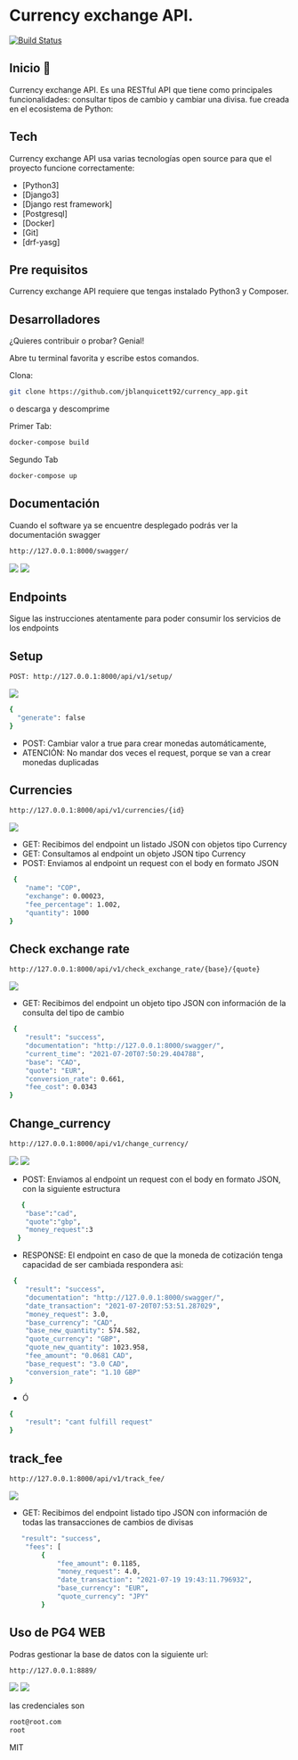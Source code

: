 # Currency exchange API.

[![Build Status](https://travis-ci.org/joemccann/dillinger.svg?branch=master)](https://travis-ci.org/joemccann/dillinger)

 ## Inicio 🚀 
Currency exchange API. Es una RESTful API que tiene como principales funcionalidades: consultar tipos de cambio y cambiar una divisa. fue creada en el ecosistema de Python:


## Tech

Currency exchange API usa varias tecnologías open source para que el proyecto funcione correctamente:

- [Python3]
- [Django3]
- [Django rest framework]
- [Postgresql]
- [Docker]
- [Git]
- [drf-yasg]

## Pre requisitos

Currency exchange API requiere que tengas instalado Python3 y Composer.


## Desarrolladores

¿Quieres contribuir o probar? Genial!

Abre tu terminal favorita y escribe estos comandos.

Clona:

```sh
git clone https://github.com/jblanquicett92/currency_app.git
```

o descarga y descomprime


Primer Tab:

```sh
docker-compose build
```

Segundo Tab
```sh
docker-compose up
```

## Documentación

Cuando el software ya se encuentre desplegado podrás ver la documentación swagger

```sh
http://127.0.0.1:8000/swagger/
```
![](assets/0_open_api.png)
![](assets/00_swagger_all_services.png)

## Endpoints

Sigue las instrucciones atentamente para poder consumir los servicios de los endpoints 

## Setup

```sh
POST: http://127.0.0.1:8000/api/v1/setup/
```
![](assets/2_setup_ok.png)
```sh
{
  "generate": false
}
```
- POST: Cambiar valor a true para crear monedas automáticamente, 
- ATENCIÓN: No mandar dos veces el request, porque se van a crear monedas duplicadas 

## Currencies
```sh
http://127.0.0.1:8000/api/v1/currencies/{id}
```
![](assets/3_all_currencies.png)
- GET: Recibimos del endpoint un listado JSON con objetos tipo Currency 
- GET: Consultamos al endpoint un objeto JSON tipo Currency   
- POST: Enviamos al endpoint un request con el body en formato JSON
```sh
 {
    "name": "COP",
    "exchange": 0.00023,
    "fee_percentage": 1.002,
    "quantity": 1000
}
```

## Check exchange rate
```sh
http://127.0.0.1:8000/api/v1/check_exchange_rate/{base}/{quote}
```
![](assets/5_check_exchange.png)
- GET: Recibimos del endpoint un objeto tipo JSON con información de la consulta del tipo de cambio
```sh
 {
    "result": "success",
    "documentation": "http://127.0.0.1:8000/swagger/",
    "current_time": "2021-07-20T07:50:29.404788",
    "base": "CAD",
    "quote": "EUR",
    "conversion_rate": 0.661,
    "fee_cost": 0.0343
}
```

## Change_currency
```sh
http://127.0.0.1:8000/api/v1/change_currency/
```
![](assets/7_change_currencie.png)
![](assets/8_change_currencie.png)
- POST: Enviamos al endpoint un request con el body en formato JSON, con la siguiente estructura 
```sh 
   {
    "base":"cad",
    "quote":"gbp",
    "money_request":3
  }
```
- RESPONSE: El endpoint en caso de que la moneda de cotización tenga capacidad de ser cambiada respondera asi:
```sh
 {
    "result": "success",
    "documentation": "http://127.0.0.1:8000/swagger/",
    "date_transaction": "2021-07-20T07:53:51.287029",
    "money_request": 3.0,
    "base_currency": "CAD",
    "base_new_quantity": 574.582,
    "quote_currency": "GBP",
    "quote_new_quantity": 1023.958,
    "fee_amount": "0.0681 CAD",
    "base_request": "3.0 CAD",
    "conversion_rate": "1.10 GBP"
}
```
- Ó

```sh
{
    "result": "cant fulfill request"
}
```

## track_fee
```sh
http://127.0.0.1:8000/api/v1/track_fee/
```
![](assets/9_track_fee.png)

- GET: Recibimos del endpoint listado tipo JSON con información de todas las transacciones de cambios de divisas 
```sh 
   "result": "success",
    "fees": [
        {
            "fee_amount": 0.1185,
            "money_request": 4.0,
            "date_transaction": "2021-07-19 19:43:11.796932",
            "base_currency": "EUR",
            "quote_currency": "JPY"
        }
```


## Uso de PG4 WEB
Podras gestionar la base de datos con la siguiente url:
```sh
http://127.0.0.1:8889/
```
![](assets/10_pgadmin2.png)
![](assets/11_pgadmin.png)

las credenciales son
```sh
root@root.com
root
```

MIT
